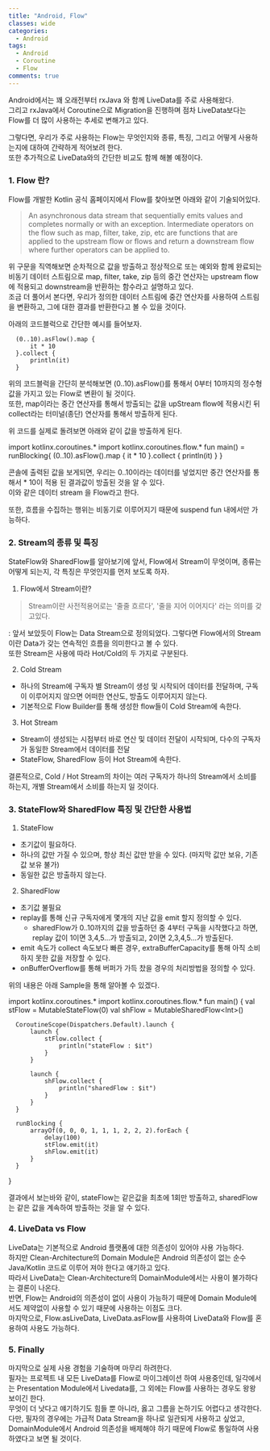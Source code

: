 ```yaml
---
title: "Android, Flow"
classes: wide
categories:
  - Android
tags:
  - Android
  - Coroutine
  - Flow
comments: true
---
```


Android에서는 꽤 오래전부터 rxJava 와 함께 LiveData를 주로 사용해왔다.  
그리고 rxJava에서 Coroutine으로 Migration을 진행하며 점차 LiveData보다는 Flow를 더 많이 사용하는 추세로 변해가고 있다.  

그렇다면, 우리가 주로 사용하는 Flow는 무엇인지와 종류, 특징, 그리고 어떻게 사용하는지에 대하여 간략하게 적어보려 한다.  
또한 추가적으로 LiveData와의 간단한 비교도 함께 해볼 예정이다.

### 1. Flow 란?
Flow를 개발한 Kotlin 공식 홈페이지에서 Flow를 찾아보면 아래와 같이 기술되어있다.   
> An asynchronous data stream that sequentially emits values and completes normally or with an exception.
> Intermediate operators on the flow such as map, filter, take, zip, etc are functions that are applied to the upstream flow or flows and return a downstream flow where further operators can be applied to.
 
위 구문을 직역해보면 순차적으로 값을 방출하고 정상적으로 또는 예외와 함께 완료되는 비동기 데이터 스트림으로 map, filter, take, zip 등의 중간 연산자는 upstream flow에 적용되고 downstream을 반환하는 함수라고 설명하고 있다.  
조금 더 풀어서 본다면, 우리가 정의한 데이터 스트림에 중간 연산자를 사용하여 스트림을 변환하고, 그에 대한 결과를 반환한다고 볼 수 있을 것이다.

아래의 코드블럭으로 간단한 예시를 들어보자.  
```
  (0..10).asFlow().map { 
      it * 10
  }.collect {
      println(it)
  }
```

위의 코드블럭을 간단히 분석해보면 (0..10).asFlow()를 통해서 0부터 10까지의 정수형 값을 가지고 있는 Flow<Int>로 변환이 될 것이다.  
또한, map이라는 중간 연산자를 통해서 방출되는 값을 upStream flow에 적용시킨 뒤 collect라는 터미널(종단) 연산자를 통해서 방출하게 된다.

위 코드를 실제로 돌려보면 아래와 같이 값을 방출하게 된다.

<script src="https://unpkg.com/kotlin-playground@1" data-selector=".kotlin-playground"></script>
<div class="kotlin-playground" theme="darcula">
import kotlinx.coroutines.*
import kotlinx.coroutines.flow.*
fun main() = runBlocking{
  (0..10).asFlow().map { 
      it * 10
  }.collect {
      println(it)
  }
}
</div>

콘솔에 출력된 값을 보게되면, 우리는 0..10이라는 데이터를 넣었지만 중간 연산자를 통해서 * 10이 적용 된 결과값이 방출된 것을 알 수 있다.  
이와 같은 데이터 stream 을 Flow라고 한다.  

또한, 흐름을 수집하는 행위는 비동기로 이루어지기 때문에 suspend fun 내에서만 가능하다.  

### 2. Stream의 종류 및 특징
StateFlow와 SharedFlow를 알아보기에 앞서, Flow에서 Stream이 무엇이며, 종류는 어떻게 되는지, 각 특징은 무엇인지를 먼저 보도록 하자.

1) Flow에서 Stream이란?
 > Stream이란 사전적용어로는 '줄줄 흐르다', '줄을 지어 이어지다' 라는 의미를 갖고있다.


: 앞서 보았듯이 Flow는 Data Stream으로 정의되었다. 그렇다면 Flow에서의 Stream이란 Data가 갖는 연속적인 흐름을 의미한다고 볼 수 있다.  
   또한 Stream은 사용에 따라 Hot/Cold의 두 가지로 구분된다.  

2) Cold Stream
 - 하나의 Stream에 구독자 별 Stream이 생성 및 시작되어 데이터를 전달하며, 구독이 이루어지지 않으면 어떠한 연산도, 방출도 이루어지지 않는다.
 - 기본적으로 Flow Builder를 통해 생성한 flow들이 Cold Stream에 속한다.

3) Hot Stream
 - Stream이 생성되는 시점부터 바로 연산 및 데이터 전달이 시작되며, 다수의 구독자가 동일한 Stream에서 데이터를 전달
 - StateFlow, SharedFlow 등이 Hot Stream에 속한다.

결론적으로, Cold / Hot Stream의 차이는 여러 구독자가 하나의 Stream에서 소비를 하는지, 개별 Stream에서 소비를 하는지 일 것이다.  

### 3. StateFlow와 SharedFlow 특징 및 간단한 사용법
1) StateFlow
- 초기값이 필요하다.
- 하나의 값만 가질 수 있으며, 항상 최신 값만 받을 수 있다. (마지막 값만 보유, 기존 값 보유 불가)
- 동일한 값은 방출하지 않는다.

2) SharedFlow
- 초기값 불필요
- replay를 통해 신규 구독자에게 몇개의 지난 값을 emit 할지 정의할 수 있다. 
  - sharedFlow가 0..10까지의 값을 방출하던 중 4부터 구독을 시작했다고 하면, replay 값이 1이면 3,4,5...가 방출되고, 2이면 2,3,4,5...가 방출된다.
- emit 속도가 collect 속도보다 빠른 경우, extraBufferCapacity를 통해 아직 소비하지 못한 값을 저장할 수 있다. 
- onBufferOverflow를 통해 버퍼가 가득 찼을 경우의 처리방법을 정의할 수 있다.

위의 내용은 아래 Sample을 통해 알아볼 수 있겠다.

<div class="kotlin-playground" theme="darcula">
  import kotlinx.coroutines.*
  import kotlinx.coroutines.flow.*
  fun main() {
  val stFlow = MutableStateFlow(0)
  val shFlow = MutableSharedFlow&lt;Int&gt;()
  
      CoroutineScope(Dispatchers.Default).launch {
          launch {
              stFlow.collect {
                  println("stateFlow : $it")
              }
          }
  
          launch {
              shFlow.collect {
                  println("sharedFlow : $it")
              }
          }
      }
  
      runBlocking {
          arrayOf(0, 0, 0, 1, 1, 1, 2, 2, 2).forEach {
              delay(100)
              stFlow.emit(it)
              shFlow.emit(it)
          }
      }
  }
</div>


결과에서 보는바와 같이, stateFlow는 같은값을 최초에 1회만 방출하고, sharedFlow는 같은 값을 계속하여 방출하는 것을 알 수 있다.


### 4. LiveData vs Flow
LiveData는 기본적으로 Android 플랫폼에 대한 의존성이 있어야 사용 가능하다.  
하지만 Clean-Architecture의 Domain Module은 Android 의존성이 없는 순수 Java/Kotlin 코드로 이루어 져야 한다고 얘기하고 있다.  
따라서 LiveData는 Clean-Architecture의 DomainModule에서는 사용이 불가하다는 결론이 나온다.  
반면, Flow는 Android의 의존성이 없이 사용이 가능하기 때문에 Domain Module에서도 제약없이 사용할 수 있기 때문에 사용하는 이점도 크다.  
마지막으로, Flow.asLiveData, LiveData.asFlow를 사용하여 LiveData와 Flow를 혼용하여 사용도 가능하다.  



### 5. Finally
마지막으로 실제 사용 경험을 기술하며 마무리 하려한다.  
필자는 프로젝트 내 모든 LiveData를 Flow로 마이그레이션 하여 사용중인데, 일각에서는 Presentation Module에서 Livedata를, 그 외에는 Flow를 사용하는 경우도 왕왕 보이긴 한다.  
무엇이 더 낫다고 얘기하기도 힘들 뿐 아니라, 옳고 그름을 논하기도 어렵다고 생각한다.  
다만, 필자의 경우에는 가급적 Data Stream을 하나로 일관되게 사용하고 싶었고, DomainModule에서 Android 의존성을 배제해야 하기 때문에 Flow로 통일하여 사용하였다고 보면 될 것이다.
